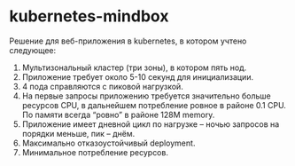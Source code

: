 # kubernetes-mindbox
Pешение для веб-приложения в kubernetes, в котором учтено следующее: 
1. Мультизональный кластер (три зоны), в котором пять нод.
2. Приложение требует около 5-10 секунд для инициализации.
3. 4 пода справляются с пиковой нагрузкой.
4. На первые запросы приложению требуется значительно больше ресурсов CPU, в дальнейшем потребление ровное в районе 0.1 CPU. По памяти всегда “ровно” в районе 128M memory.
5. Приложение имеет дневной цикл по нагрузке – ночью запросов на порядки меньше, пик – днём.
6. Максимально отказоустойчивый deployment.
7. Минимальное потребление ресурсов.
